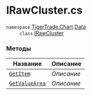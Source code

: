 
# IRawCluster.cs
`namespace` [TigerTrade.Chart](../../../TigerTrade.Chart.md).[Data](../../../TigerTrade.Chart/Data.md)  
`     class` [IRawCluster](../IRawCluster.cs.md)

### Методы
| Название | Описание |
| --- | --- |
| [`GetItem`](./Методы/GetItem.md) | *Описание* |
| [`GetValueArea`](./Методы/GetValueArea.md) | *Описание* |
